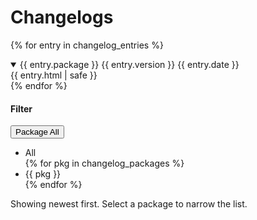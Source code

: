 # Changelogs

{% for entry in changelog_entries %}
<details class="changelog-entry" data-package="{{ entry.package }}" open>
  <summary>
    <span class="chg-meta">
      <span class="chg-pkg">{{ entry.package }}</span>
      <span class="chg-version">{{ entry.version }}</span>
      <span class="chg-date">{{ entry.date }}</span>
    </span>
  </summary>
  <div class="chg-body">
    {{ entry.html | safe }}
  </div>
</details>
{% endfor %}

<!-- Static filter panel (no JS relocation) -->
<div class="changelog-filter-panel">
  <h4>Filter</h4>
  <div class="chg-dropdown" id="package-filter" data-value="">
    <button type="button" class="chg-dropdown__button" aria-haspopup="listbox" aria-expanded="false" aria-labelledby="package-filter-label package-filter-current">
      <span id="package-filter-label" class="chg-dropdown__label">Package</span>
      <span id="package-filter-current" class="chg-dropdown__current" data-all-label="All">All</span>
      <span class="chg-dropdown__arrow" aria-hidden="true"></span>
    </button>
    <ul class="chg-dropdown__list" role="listbox" tabindex="-1" aria-labelledby="package-filter-label">
      <li class="chg-dropdown__option is-active" role="option" data-value="" aria-selected="true">All</li>
      {% for pkg in changelog_packages %}
      <li class="chg-dropdown__option" role="option" data-value="{{ pkg }}" aria-selected="false">{{ pkg }}</li>
      {% endfor %}
    </ul>
  </div>
  <p class="hint">Showing newest first. Select a package to narrow the list.</p>
</div>



